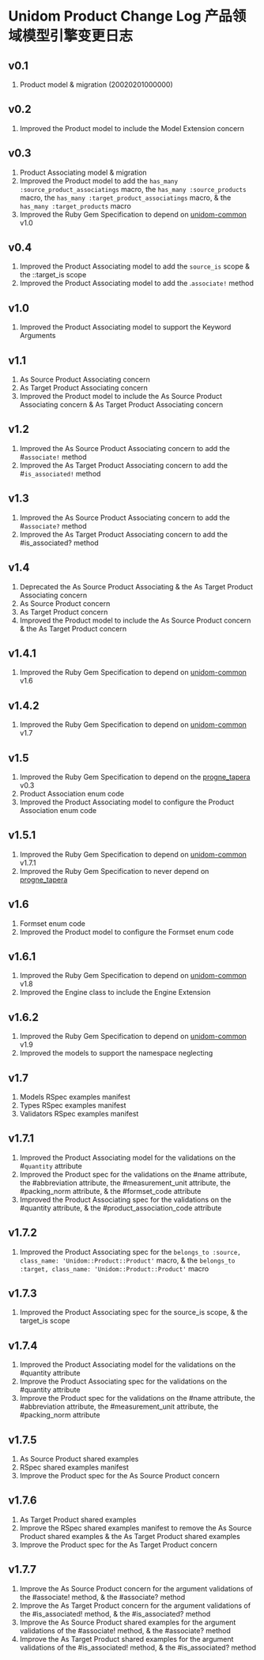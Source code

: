 # Unidom Product Change Log 产品领域模型引擎变更日志

## v0.1
1. Product model & migration (20020201000000)

## v0.2
1. Improved the Product model to include the Model Extension concern

## v0.3
1. Product Associating model & migration
2. Improved the Product model to add the ``has_many :source_product_associatings`` macro, the ``has_many :source_products`` macro, the ``has_many :target_product_associatings`` macro, & the ``has_many :target_products`` macro
3. Improved the Ruby Gem Specification to depend on [unidom-common](https://github.com/topbitdu/unidom-common) v1.0

## v0.4
1. Improved the Product Associating model to add the ``source_is`` scope & the ::target_is scope
2. Improved the Product Associating model to add the .``associate!`` method

## v1.0
1. Improved the Product Associating model to support the Keyword Arguments

## v1.1
1. As Source Product Associating concern
2. As Target Product Associating concern
3. Improved the Product model to include the As Source Product Associating concern & As Target Product Associating concern

## v1.2
1. Improved the As Source Product Associating concern to add the #``associate!`` method
2. Improved the As Target Product Associating concern to add the #``is_associated!`` method

## v1.3
1. Improved the As Source Product Associating concern to add the #``associate?`` method
2. Improved the As Target Product Associating concern to add the #is_associated? method

## v1.4
1. Deprecated the As Source Product Associating & the As Target Product Associating concern
2. As Source Product concern
3. As Target Product concern
4. Improved the Product model to include the As Source Product concern & the As Target Product concern

## v1.4.1
1. Improved the Ruby Gem Specification to depend on [unidom-common](https://github.com/topbitdu/unidom-common) v1.6

## v1.4.2
1. Improved the Ruby Gem Specification to depend on [unidom-common](https://github.com/topbitdu/unidom-common) v1.7

## v1.5
1. Improved the Ruby Gem Specification to depend on the [progne_tapera](https://github.com/topbitdu/progne_tapera) v0.3
2. Product Association enum code
3. Improved the Product Associating model to configure the Product Association enum code

## v1.5.1
1. Improved the Ruby Gem Specification to depend on [unidom-common](https://github.com/topbitdu/unidom-common) v1.7.1
2. Improved the Ruby Gem Specification to never depend on [progne_tapera](https://github.com/topbitdu/progne_tapera)

## v1.6
1. Formset enum code
2. Improved the Product model to configure the Formset enum code

## v1.6.1
1. Improved the Ruby Gem Specification to depend on [unidom-common](https://github.com/topbitdu/unidom-common) v1.8
2. Improved the Engine class to include the Engine Extension

## v1.6.2
1. Improved the Ruby Gem Specification to depend on [unidom-common](https://github.com/topbitdu/unidom-common) v1.9
2. Improved the models to support the namespace neglecting

## v1.7
1. Models RSpec examples manifest
2. Types RSpec examples manifest
3. Validators RSpec examples manifest

## v1.7.1
1. Improved the Product Associating model for the validations on the #``quantity`` attribute
2. Improved the Product spec for the validations on the #name attribute, the #abbreviation attribute, the #measurement_unit attribute, the #packing_norm attribute, & the #formset_code attribute
3. Improved the Product Associating spec for the validations on the #quantity attribute, & the #product_association_code attribute

## v1.7.2
1. Improved the Product Associating spec for the ``belongs_to :source, class_name: 'Unidom::Product::Product'`` macro, & the ``belongs_to :target, class_name: 'Unidom::Product::Product'`` macro

## v1.7.3
1. Improved the Product Associating spec for the source_is scope, & the target_is scope

## v1.7.4
1. Improved the Product Associating model for the validations on the #quantity attribute
2. Improve the Product Associating spec for the validations on the #quantity attribute
3. Improve the Product spec for the validations on the #name attribute, the #abbreviation attribute, the #measurement_unit attribute, the #packing_norm attribute

## v1.7.5
1. As Source Product shared examples
2. RSpec shared examples manifest
3. Improve the Product spec for the As Source Product concern

## v1.7.6
1. As Target Product shared examples
2. Improve the RSpec shared examples manifest to remove the As Source Product shared examples & the As Target Product shared examples
3. Improve the Product spec for the As Target Product concern

## v1.7.7
1. Improve the As Source Product concern for the argument validations of the #associate! method, & the #associate? method
2. Improve the As Target Product concern for the argument validations of the #is_associated! method, & the #is_associated? method
3. Improve the As Source Product shared examples for the argument validations of the #associate! method, & the #associate? method
4. Improve the As Target Product shared examples for the argument validations of the #is_associated! method, & the #is_associated? method
